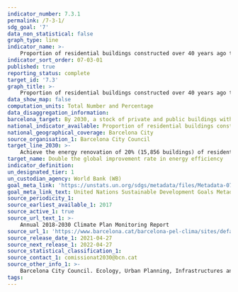 ```yaml
---
indicator_number: 7.3.1
permalink: /7-3-1/
sdg_goal: '7'
data_non_statistical: false
graph_type: line
indicator_name: >-
    Proportion of residential buildings constructed over 40 years ago that have been renovated to improve energy efficiency
indicator_sort_order: 07-03-01
published: true
reporting_status: complete
target_id: '7.3'
graph_title: >-
    Proportion of residential buildings constructed over 40 years ago that have been renovated to improve energy efficiency
data_show_map: false
computation_units: Total Number and Percentage
data_disaggregation_information:
barcelona_target: By 2030, a stock of private and public buildings with high energy efficiency
national_indicator_available: Proportion of residential buildings constructed over 40 years ago that have been renovated to improve energy efficiency
national_geographical_coverage: Barcelona City
source_organisation_1: Barcelona City Council
target_line_2030: >-
    Achieve the energy renovation of 20% (15,856 buildings) of residential buildings constructed over 40 years ago
target_name: Double the global improvement rate in energy efficiency
indicator_definition:
un_designated_tier: 1
un_custodian_agency: World Bank (WB)
goal_meta_link: 'https://unstats.un.org/sdgs/metadata/files/Metadata-07-03-01.pdf'
goal_meta_link_text: United Nations Sustainable Development Goals Metadata (pdf 894kB)
source_periodicity_1: 
source_earliest_available_1: 2017
source_active_1: true
source_url_text_1: >-
    Annual 2018-2030 Climate Plan Monitoring Report  
source_url_1: 'https://www.barcelona.cat/barcelona-pel-clima/sites/default/files/documents/pla_pel_clima_-_informe_anual201841219.pdf'
source_release_date_1: 2021-04-27
source_next_release_1: 2022-04-27
source_statistical_classification_1: 
source_contact_1: comissionat2030@bcn.cat
source_other_info_1: >-
    Barcelona City Council. Ecology, Urban Planning, Infrastructures and Mobility
tags:
---
```

